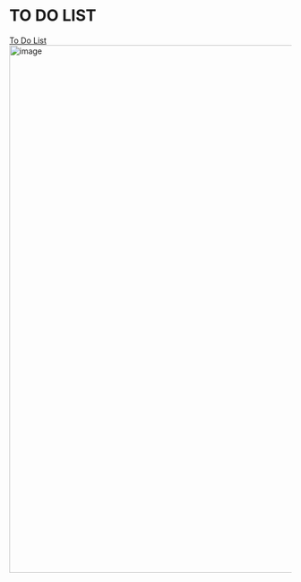 # TO DO LIST
[To Do List](https://githubpusp.github.io/CodeClause_todolist/)
<img width="943" alt="image" src="https://github.com/githubpusp/CodeClause_todolist/assets/126225745/5d43ff58-43dc-4f55-b92e-ffcfa7617920">



